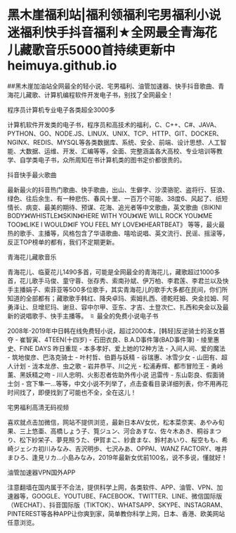 # 黑木崖福利站|福利领福利宅男福利小说迷福利快手抖音福利★全网最全青海花儿藏歌音乐5000首持续更新中 heimuya.github.io
##黑木崖加油站全网最全的轻小说、宅男福利、油管加速器、快手抖音歌曲、青海花儿藏歌、计算机编程软件开发电子书，别找了全网最全！

程序员计算机专业电子各类超全3000多

计算机软件开发类的电子书，程序员和高技术的福利，C、C++、C#、JAVA、PYTHON、GO、NODE.JS、LINUX、UNIX、TCP、HTTP、GIT、DOCKER、NGINX、REDIS、MYSQL等各类数据库、系统、安全、前端、设计思想、人工智能、大数据、运维、开发、汇编等等，全面、完整涵盖各大高校、专业培训等教学、自学类电子书，众所周知在书计算机类的图书定价都很贵的。


抖音快手最火歌曲

最新最火的抖音热门歌曲、快手歌曲，出山、生僻字、沙漠骆驼、盗将行、狂浪、绿色、往后余生、有一种悲伤、春风十里、一百万个可能、38度6、风起了、纸短情长、病变、最美的期待、预谋、花海、追光者等中文歌曲，英文歌曲《BIKINI BODY》《WHISTLE》《SKIN》《HERE WITH YOU》《WE WILL ROCK YOU》《ME TOO》《LIKE I WOULD》《IF YOU FEEL MY LOVE》《HEARTBEAT》 等等，最火最热的歌手、主播等，风格包含了华语歌曲、嘻哈说唱、英文流行、民谣、摇滚等，反正TOP榜单的都有，我们不定期更新。


青海花儿藏歌音乐

青海花儿、临夏花儿1490多首，可能是全网最全的青海花儿，藏歌超过1000多首，花儿歌手马俊、童守蓉、张存秀、索南孙斌、伊万柏、李君莲、李君兰以及快手主播娟子、索菲亚等500多位歌手，其实青海花儿的歌手大多都在民间，你们所知道的全部都有；藏歌歌手韩红、降央卓玛、索姆扎西、德乾旺姆、央金拉姆、阿勇泽让、旦增尼玛、谢旦、容中尔甲、亚东、才吉、土登次仁、扎西和央金以及最新的说唱歌手、快手主播等。
♮
最全的免费小说电子书

2008年-2019年中日韩在线免费轻小说，超过2000本，[韩轻]反逆骑士的圣女篡夺 - 崔智寅、4TEEN(十四岁) - 石田衣良、B.A.D事件簿(BAD事件簿) - 绫里惠史、FINE DAYS 昨日重现 - 本多孝好、爱上她的12种方法 - 入间人间、爱的魔法 - 筑地俊彦、巴洛克骑士 - 叶村哲、伯爵与妖精 - 谷瑞惠、冰雪少女 - 山田有、超人计划 - 泷本龙彦、虫之歌 - 岩井恭平、川之光 - 松浦寿辉、都市冒险王 - 勇岭薰、黑妖精之吻 - 川人忠明、火影忍者佐助外传小说 迅雷传 - 东山彰良、假面骑士剑 - 宫下隼一...等等，中文小说不列举了，点击查看目录详细列表，你不用再花时间找了，即便找到了可能也不全，全在这儿！


宅男福利高清无码视频

喜欢就点击加微信，网站不提供浏览，最新日本AV女优，松本菜奈実、あやみ旬果、三上悠亜、高橋しょう子、筧ジュン、河合あすな、佐々木あき、桐谷まつり、松下紗栄子、夢見照うた、伊賀まこ、紗倉まな、鈴村あいり、桜空もも、希崎ジェシカ初川みなみ、吉沢明歩、七沢みあ、OPPAI、WANZ FACTORY、唯井まひろ、逢見リカ...小島みなみ，2019年最新女优前100名，说不多说，懂就好！


油管加速器VPN国外APP

注意翻墙在国内属于不合法，提供科学上网，各类软件、APP、油管、VPN、加速器等，GOOGLE、YOUTUBE、FACEBOOK、TWITTER、LINE、微信国际版（WECHAT）、抖音国际版（TIKTOK）、WHATSAPP、SKYPE、INSTAGRAM、PINTEREST等各种APP让你爽到家，简单教你科学上网，日本、香港、欧美网站任意浏览。
